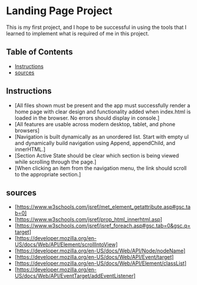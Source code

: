 # Landing Page Project

This is my first project, and I hope to be successful in using the tools that I learned to implement what is required of me in this project.

## Table of Contents

* [Instructions](#instructions)
* [sources](#sources)

## Instructions

* [All files shown must be present and the app must successfully render a home page with clear design and functionality added when index.html is loaded in the browser. No errors should display in console.]
* [All features are usable across modern desktop, tablet, and phone browsers]
* [Navigation is built dynamically as an unordered list. Start with empty ul and dynamically build navigation using Append, appendChild, and innerHTML.]
* [Section Active State should be clear which section is being viewed while scrolling through the page.]
* [When clicking an item from the navigation menu, the link should scroll to the appropriate section.]

## sources 

* [https://www.w3schools.com/jsref/met_element_getattribute.asp#gsc.tab=0]
* [https://www.w3schools.com/jsref/prop_html_innerhtml.asp]
* [https://www.w3schools.com/jsref/jsref_foreach.asp#gsc.tab=0&gsc.q=target]
* [https://developer.mozilla.org/en-US/docs/Web/API/Element/scrollIntoView]
* [https://developer.mozilla.org/en-US/docs/Web/API/Node/nodeName]
* [https://developer.mozilla.org/en-US/docs/Web/API/Event/target]
* [https://developer.mozilla.org/en-US/docs/Web/API/Element/classList]
* [https://developer.mozilla.org/en-US/docs/Web/API/EventTarget/addEventListener]
